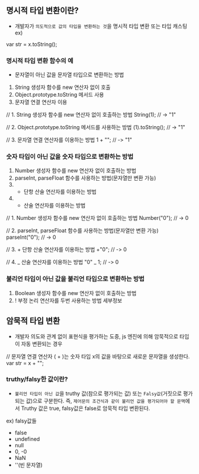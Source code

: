 ## 명시적 타입 변환이란?

- 개발자가 `의도적으로 값의 타입을 변환하는 것`을 명시적 타입 변환 또는 타입 캐스팅
  ex)

var str = x.toString();

### 명시적 타입 변환 함수의 예

- 문자열이 아닌 값을 문자열 타입으로 변환하는 방법

1. String 생성자 함수를 new 연산자 없이 호출
2. Object.prototype.toString 메서드 사용
3. 문자열 연결 연산자 이용

// 1. String 생성자 함수를 new 연산자 없이 호출하는 방법
String(1); // -> "1"

// 2. Object.prototype.toString 메서드를 사용하는 방법
(1).toString(); // -> "1"

// 3. 문자열 연결 연산자를 이용하는 방법
1 + ""; // -> "1"

### 숫자 타입이 아닌 값을 숫자 타입으로 변환하는 방법

1. Number 생성자 함수를 new 연산자 없이 호출하는 방법
2. parseInt, parseFloat 함수를 사용하는 방법(문자열만 변환 가능)
3. - 단항 산술 연산자를 이용하는 방법
4. - 산술 연산자를 이용하는 방법

// 1. Number 생성자 함수를 new 연산자 없이 호출하는 방법
Number("0"); // -> 0

// 2. parseInt, parseFloat 함수를 사용하는 방법(문자열만 변환 가능)
parseInt("0"); // -> 0

// 3. + 단항 산술 연산자를 이용하는 방법
+"0"; // -> 0

// 4. _ 산술 연산자를 이용하는 방법
"0" _ 1; // -> 0

### 불리언 타입이 아닌 값을 불리언 타입으로 변환하는 방법

1. Boolean 생성자 함수를 new 연산자 없이 호출하는 방법
2. ! 부정 논리 연산자를 두번 사용하는 방법
   세부정보

## 암묵적 타입 변환

- 개발자 의도와 관계 없이 표현식을 평가하는 도중, js 엔진에 의해 암묵적으로 타입이 자동 변환되는 경우

// 문자열 연결 연산자 ( + )는 숫자 타입 x의 값을 바탕으로 새로운 문자열을 생성한다.
var str = x + "";

### truthy/falsy한 값이란?

- `불리언 타입이 아닌 값`을 truthy 값(참으로 평가되는 값) 또는 `Falsy값`(거짓으로 평가되는 값)으로 구분한다.
  즉, `제어문의 조건식과 같이 불리언 값을 평가되어야 할 문맥`에서 Truthy 값은 true, falsy값은 false로 암묵적 타입 변환된다.

ex) falsy값들

- false
- undefined
- null
- 0, -0
- NaN
- ''(빈 문자열)
